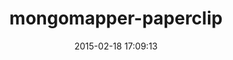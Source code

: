 ---
layout: post
title:  "mongomapper-paperclip"
repo:   "sylvainsf/mongomapper-paperclip"
date:   2015-02-18 17:09:13
gemurl: https://github.com/sylvainsf/mongomapper-paperclip/
---